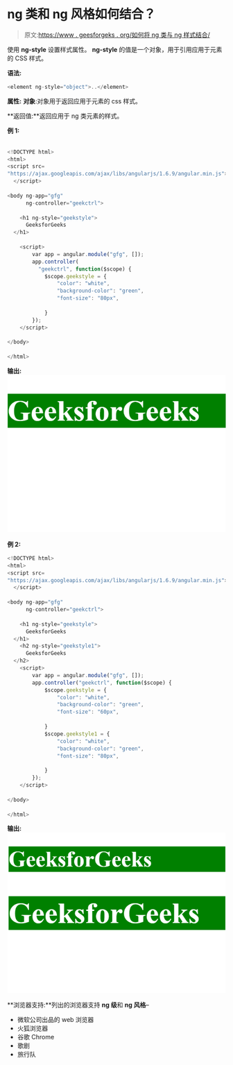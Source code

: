 # ng 类和 ng 风格如何结合？

> 原文:[https://www . geesforgeks . org/如何将 ng 类与 ng 样式结合/](https://www.geeksforgeeks.org/how-to-combine-ng-class-with-ng-style/)

使用 **ng-style** 设置样式属性。 **ng-style** 的值是一个对象，用于引用应用于元素的 CSS 样式。

**语法:**

```ts
<element ng-style="object">..</element>
```

**属性:**
**对象**:对象用于返回应用于元素的 css 样式。

**返回值:**返回应用于 ng 类元素的样式。

**例 1:**

```ts

<!DOCTYPE html>
<html>
<script src=
"https://ajax.googleapis.com/ajax/libs/angularjs/1.6.9/angular.min.js">
  </script>

<body ng-app="gfg" 
      ng-controller="geekctrl">

    <h1 ng-style="geekstyle">
      GeeksforGeeks
  </h1>

    <script>
        var app = angular.module("gfg", []);
        app.controller(
          "geekctrl", function($scope) {
            $scope.geekstyle = {
                "color": "white",
                "background-color": "green",
                "font-size": "80px",

            }
        });
    </script>

</body>

</html>
```

**输出:**
![](img/c8877e0200eaa01828ecfc6efbc6f028.png)

**例 2:**

```ts
<!DOCTYPE html>
<html>
<script src=
"https://ajax.googleapis.com/ajax/libs/angularjs/1.6.9/angular.min.js">
  </script>

<body ng-app="gfg" 
      ng-controller="geekctrl">

    <h1 ng-style="geekstyle">
      GeeksforGeeks
  </h1>
    <h2 ng-style="geekstyle1">
      GeeksforGeeks
  </h2>
    <script>
        var app = angular.module("gfg", []);
        app.controller("geekctrl", function($scope) {
            $scope.geekstyle = {
                "color": "white",
                "background-color": "green",
                "font-size": "60px",

            }
            $scope.geekstyle1 = {
                "color": "white",
                "background-color": "green",
                "font-size": "80px",

            }
        });
    </script>

</body>

</html>
```

**输出:**
![](img/5fe3feefeffa2bf3c819f835859c43e4.png)

**浏览器支持:**列出的浏览器支持 **ng 级**和 **ng 风格**–

*   微软公司出品的 web 浏览器
*   火狐浏览器
*   谷歌 Chrome
*   歌剧
*   旅行队